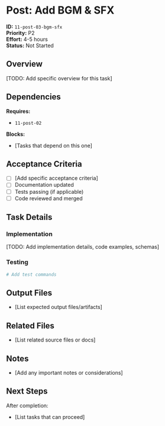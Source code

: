 # Post: Add BGM & SFX

**ID:** `11-post-03-bgm-sfx`  
**Priority:** P2  
**Effort:** 4-5 hours  
**Status:** Not Started

## Overview

[TODO: Add specific overview for this task]

## Dependencies

**Requires:**
- `11-post-02`

**Blocks:**
- [Tasks that depend on this one]

## Acceptance Criteria

- [ ] [Add specific acceptance criteria]
- [ ] Documentation updated
- [ ] Tests passing (if applicable)
- [ ] Code reviewed and merged

## Task Details

### Implementation

[TODO: Add implementation details, code examples, schemas]

### Testing

```bash
# Add test commands
```

## Output Files

- [List expected output files/artifacts]

## Related Files

- [List related source files or docs]

## Notes

- [Add any important notes or considerations]

## Next Steps

After completion:
- [List tasks that can proceed]

